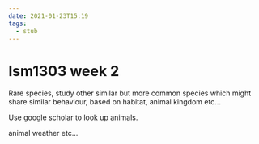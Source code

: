 ```yaml
---
date: 2021-01-23T15:19
tags: 
  - stub
---
```


# lsm1303 week 2

Rare species, study other similar but more common species which might share similar behaviour, based on habitat, animal kingdom etc...

Use google scholar to look up animals.

animal weather etc...
